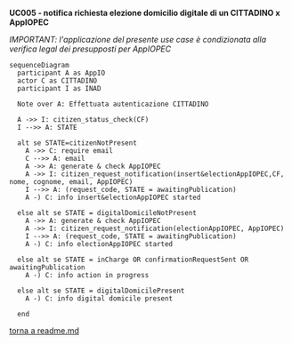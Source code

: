 **UC005 - notifica richiesta elezione domicilio digitale di un CITTADINO x AppIOPEC**

*IMPORTANT: l'applicazione del presente use case è condizionata alla verifica legal dei presupposti per AppIOPEC*

```mermaid
sequenceDiagram
  participant A as AppIO
  actor C as CITTADINO
  participant I as INAD

  Note over A: Effettuata autenticazione CITTADINO

  A ->> I: citizen_status_check(CF)
  I -->> A: STATE

  alt se STATE=citizenNotPresent 
    A ->> C: require email 
    C -->> A: email
    A ->> A: generate & check AppIOPEC
    A ->> I: citizen_request_notification(insert&electionAppIOPEC,CF, nome, cognome, email, AppIOPEC)
    I -->> A: (request_code, STATE = awaitingPublication)
    A -) C: info insert&electionAppIOPEC started

  else alt se STATE = digitalDomicileNotPresent 
    A ->> A: generate & check AppIOPEC
    A ->> I: citizen_request_notification(electionAppIOPEC, AppIOPEC)
    I -->> A: (request_code, STATE = awaitingPublication)
    A -) C: info electionAppIOPEC started

  else alt se STATE = inCharge OR confirmationRequestSent OR awaitingPublication
    A -) C: info action in progress

  else alt se STATE = digitalDomicilePresent
    A -) C: info digital domicile present

  end

  ```

  [torna a readme.md](../readme.md)